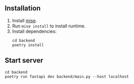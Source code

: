 ## Installation

1. Install [mise](https://mise.jdx.dev/getting-started.html).
1. Run `mise install` to install runtime.
1. Install dependencies:
    ```
    cd backend
    poetry install
    ```

## Start server

```
cd backend
poetry run fastapi dev backend/main.py --host localhost
```
